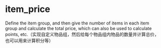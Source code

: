 # item_price
Define the item group, and then give the number of items in each item group and calculate the total price, which can also be used to calculate points, etc.（实现自定义物品组，然后给每个物品组内物品的数量并计算总价，也可以用来计算积分等）
